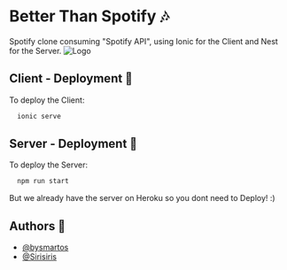 # Better Than Spotify 🎶

Spotify clone consuming "Spotify API", using Ionic for the Client and Nest for the Server.
![Logo](https://i.ibb.co/cwz3GkL/Logo.png)


## Client - Deployment 👀

To deploy the Client:

```bash
  ionic serve
```

## Server - Deployment 🔌

To deploy the Server:

```bash
  npm run start
```
But we already have the server on Heroku so you dont need to Deploy! :)

## Authors 🤝

- [@bysmartos](https://www.github.com/bysmartos)
- [@Sirisiris](https://www.github.com/Sirisiris)